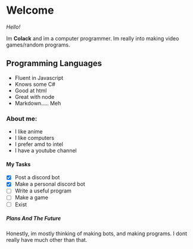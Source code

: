 # Welcome

*Hello!* 

Im **Colack** and im a computer programmer.
Im really into making video games/random programs.

## Programming Languages

* Fluent in Javascript
* Knows some C#
* Good at html
* Great with node
* Markdown..... Meh

### About me:

* I like anime
* I like computers
* I prefer amd to intel
* I have a youtube channel

#### My Tasks

- [x] Post a discord bot
- [x] Make a personal discord bot
- [ ] Write a useful program
- [ ] Make a game
- [ ] Exist

##### Plans And The Future

Honestly, im mostly thinking of making bots, and making programs. 
I dont really have much other than that.
